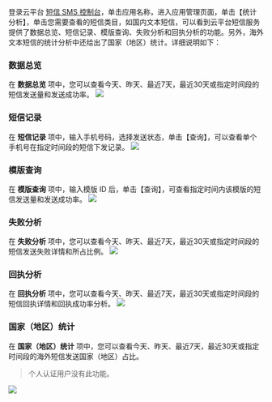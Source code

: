 登录云平台 [短信 SMS 控制台](http://console.tcecqpoc.fsphere.cn/sms)，单击应用名称，进入应用管理页面，单击【统计分析】，单击您需要查看的短信类目，如国内文本短信，可以看到云平台短信服务提供了数据总览、短信记录、模版查询、失败分析和回执分析的功能。另外，海外文本短信的统计分析中还给出了国家（地区）统计。详细说明如下：

### 数据总览
在 **数据总览** 项中，您可以查看今天、昨天、最近7天，最近30天或指定时间段的短信发送量和发送成功率。
![](http://imgcache.tcecqpoc.fsphere.cn/image/mc.qcloudimg.com/static/img/74aba72c0bad073d1504fab1a6417300/image.png)

### 短信记录
在 **短信记录** 项中，输入手机号码，选择发送状态，单击【查询】，可以查看单个手机号在指定时间段的短信下发记录。
![](http://imgcache.tcecqpoc.fsphere.cn/image/mc.qcloudimg.com/static/img/b3cd8d8cfb611591c5cf754f59315854/image.png)

### 模版查询
在 **模版查询** 项中，输入模版 ID 后，单击【查询】，可查看指定时间内该模版的短信发送量和发送成功率。
![](http://imgcache.tcecqpoc.fsphere.cn/image/mc.qcloudimg.com/static/img/b0878e4015d5381f199adc088098d79c/image.png)

### 失败分析
在 **失败分析** 项中，您可以查看今天、昨天、最近7天，最近30天或指定时间段的短信发送失败详情和所占比例。
![](http://imgcache.tcecqpoc.fsphere.cn/image/mc.qcloudimg.com/static/img/025611f17ca832adc60f3e40a05328e2/image.png)
### 回执分析
在 **回执分析** 项中，您可以查看今天、昨天、最近7天，最近30天或指定时间段的短信回执详情和回执成功率分析。
![](http://imgcache.tcecqpoc.fsphere.cn/image/mc.qcloudimg.com/static/img/1f43a0663a1135ab0b90c76cb24a292c/image.png)

### 国家（地区）统计
在 **国家（地区）统计** 项中，您可以查看今天、昨天、最近7天，最近30天或指定时间段的海外短信发送国家（地区）占比。
>个人认证用户没有此功能。

![](http://imgcache.tcecqpoc.fsphere.cn/image/mc.qcloudimg.com/static/img/11854ffbb639aeda54aebae9e91d593c/image.png)